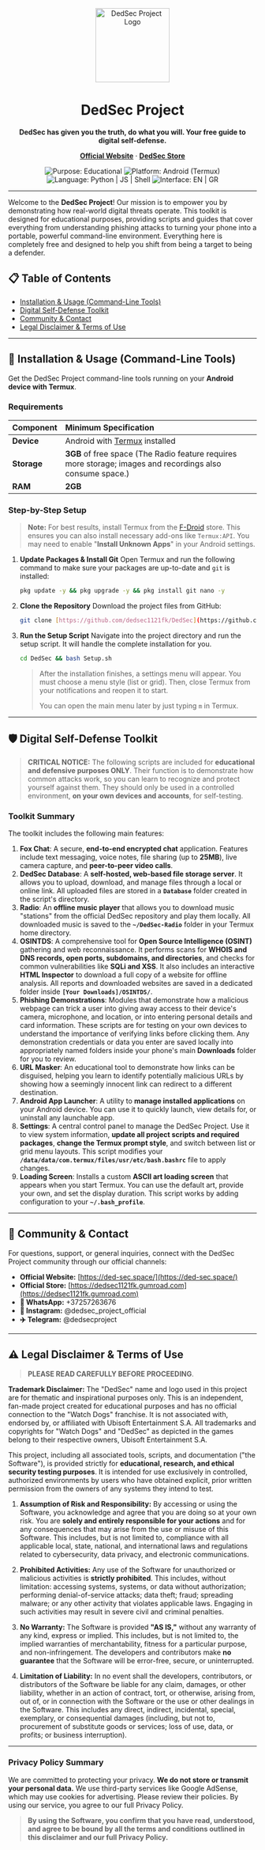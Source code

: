 <div align="center">
  <img src="https://raw.githubusercontent.com/dedsec1121fk/dedsec1121fk.github.io/ef4b1f5775f5a6fb7cf331d8f868ea744c43e41b/Assets/Images/Custom%20Purple%20Fox%20Logo.png" alt="DedSec Project Logo" width="150"/>
  <h1>DedSec Project</h1>
  <p><strong>DedSec has given you the truth, do what you will. Your free guide to digital self-defense.</strong></p>
  <p>
    <a href="https://ded-sec.space/"><strong>Official Website</strong></a>
    ·
    <a href="https://dedsec1121fk.gumroad.com"><strong>DedSec Store</strong></a>
  </p>
  
  <p>
    <img src="https://img.shields.io/badge/Purpose-Educational-blue.svg" alt="Purpose: Educational">
    <img src="https://img.shields.io/badge/Platform-Android%20(Termux)-brightgreen.svg" alt="Platform: Android (Termux)">
    <img src="https://img.shields.io/badge/Language-Python%20%7C%20JS%20%7C%20Shell-yellow.svg" alt="Language: Python | JS | Shell">
    <img src="https://img.shields.io/badge/Interface-EN%20%7C%20GR-lightgrey.svg" alt="Interface: EN | GR">
  </p>
</div>

---

Welcome to the **DedSec Project**! Our mission is to empower you by demonstrating how real-world digital threats operate. This toolkit is designed for educational purposes, providing scripts and guides that cover everything from understanding phishing attacks to turning your phone into a portable, powerful command-line environment. Everything here is completely free and designed to help you shift from being a target to being a defender.

## 📋 Table of Contents

* [Installation & Usage (Command-Line Tools)](#-installation--usage-command-line-tools)
* [Digital Self-Defense Toolkit](#️-digital-self-defense-toolkit)
* [Community & Contact](#-community--contact)
* [Legal Disclaimer & Terms of Use](#️-legal-disclaimer--terms-of-use)

---

## 🚀 Installation & Usage (Command-Line Tools)

Get the DedSec Project command-line tools running on your **Android device with Termux**.

### Requirements

| Component | Minimum Specification |
| :-------- | :------------------------------------------------------------------- |
| **Device** | Android with [Termux](https://f-droid.org/) installed |
| **Storage** | **3GB** of free space (The Radio feature requires more storage; images and recordings also consume space.) |
| **RAM** | **2GB** |

### Step-by-Step Setup

> **Note:** For best results, install Termux from the [F-Droid](https://f-droid.org/) store. This ensures you can also install necessary add-ons like `Termux:API`. You may need to enable "**Install Unknown Apps**" in your Android settings.

1.  **Update Packages & Install Git**
    Open Termux and run the following command to make sure your packages are up-to-date and `git` is installed:
    ```bash
    pkg update -y && pkg upgrade -y && pkg install git nano -y
    ```

2.  **Clone the Repository**
    Download the project files from GitHub:
    ```bash
    git clone [https://github.com/dedsec1121fk/DedSec](https://github.com/dedsec1121fk/DedSec)
    ```

3.  **Run the Setup Script**
    Navigate into the project directory and run the setup script. It will handle the complete installation for you.
    ```bash
    cd DedSec && bash Setup.sh
    ```
    > After the installation finishes, a settings menu will appear. You must choose a menu style (list or grid). Then, close Termux from your notifications and reopen it to start.
    > 
    > You can open the main menu later by just typing `m` in Termux.

---

## 🛡️ Digital Self-Defense Toolkit

> **CRITICAL NOTICE:** The following scripts are included for **educational and defensive purposes ONLY**. Their function is to demonstrate how common attacks work, so you can learn to recognize and protect yourself against them. They should only be used in a controlled environment, **on your own devices and accounts**, for self-testing.

### Toolkit Summary

The toolkit includes the following main features:

1.  **Fox Chat**: A secure, **end-to-end encrypted chat** application. Features include text messaging, voice notes, file sharing (up to **25MB**), live camera capture, and **peer-to-peer video calls**.
2.  **DedSec Database**: A **self-hosted, web-based file storage server**. It allows you to upload, download, and manage files through a local or online link. All uploaded files are stored in a **`Database`** folder created in the script's directory.
3.  **Radio**: An **offline music player** that allows you to download music "stations" from the official DedSec repository and play them locally. All downloaded music is saved to the **`~/DedSec-Radio`** folder in your Termux home directory.
4.  **OSINTDS**: A comprehensive tool for **Open Source Intelligence (OSINT)** gathering and web reconnaissance. It performs scans for **WHOIS and DNS records, open ports, subdomains, and directories**, and checks for common vulnerabilities like **SQLi and XSS**. It also includes an interactive **HTML Inspector** to download a full copy of a website for offline analysis. All reports and downloaded websites are saved in a dedicated folder inside **`[Your Downloads]/OSINTDS/`**.
5.  **Phishing Demonstrations**: Modules that demonstrate how a malicious webpage can trick a user into giving away access to their device's camera, microphone, and location, or into entering personal details and card information. These scripts are for testing on your own devices to understand the importance of verifying links before clicking them. Any demonstration credentials or data you enter are saved locally into appropriately named folders inside your phone's main **Downloads** folder for you to review.
6.  **URL Masker**: An educational tool to demonstrate how links can be disguised, helping you learn to identify potentially malicious URLs by showing how a seemingly innocent link can redirect to a different destination.
7.  **Android App Launcher**: A utility to **manage installed applications** on your Android device. You can use it to quickly launch, view details for, or uninstall any launchable app.
8.  **Settings**: A central control panel to manage the DedSec Project. Use it to view system information, **update all project scripts and required packages**, **change the Termux prompt style**, and switch between list or grid menu layouts. This script modifies your **`/data/data/com.termux/files/usr/etc/bash.bashrc`** file to apply changes.
9.  **Loading Screen**: Installs a custom **ASCII art loading screen** that appears when you start Termux. You can use the default art, provide your own, and set the display duration. This script works by adding configuration to your **`~/.bash_profile`**.

---

## 💬 Community & Contact
For questions, support, or general inquiries, connect with the DedSec Project community through our official channels:

* **Official Website:** [https://ded-sec.space/](https://ded-sec.space/)
* **Official Store:** [https://dedsec1121fk.gumroad.com](https://dedsec1121fk.gumroad.com)
* **📱 WhatsApp:** +37257263676
* **📸 Instagram:** @dedsec_project_official
* **✈️ Telegram:** @dedsecproject

---

## ⚠️ Legal Disclaimer & Terms of Use

> **PLEASE READ CAREFULLY BEFORE PROCEEDING**.

**Trademark Disclaimer:** The "DedSec" name and logo used in this project are for thematic and inspirational purposes only. This is an independent, fan-made project created for educational purposes and has no official connection to the "Watch Dogs" franchise. It is not associated with, endorsed by, or affiliated with Ubisoft Entertainment S.A. All trademarks and copyrights for "Watch Dogs" and "DedSec" as depicted in the games belong to their respective owners, Ubisoft Entertainment S.A.

This project, including all associated tools, scripts, and documentation ("the Software"), is provided strictly for **educational, research, and ethical security testing purposes**. It is intended for use exclusively in controlled, authorized environments by users who have obtained explicit, prior written permission from the owners of any systems they intend to test.

1.  **Assumption of Risk and Responsibility:** By accessing or using the Software, you acknowledge and agree that you are doing so at your own risk. You are **solely and entirely responsible for your actions** and for any consequences that may arise from the use or misuse of this Software. This includes, but is not limited to, compliance with all applicable local, state, national, and international laws and regulations related to cybersecurity, data privacy, and electronic communications.

2.  **Prohibited Activities:** Any use of the Software for unauthorized or malicious activities is **strictly prohibited**. This includes, without limitation: accessing systems, systems, or data without authorization; performing denial-of-service attacks; data theft; fraud; spreading malware; or any other activity that violates applicable laws. Engaging in such activities may result in severe civil and criminal penalties.

3.  **No Warranty:** The Software is provided **"AS IS,"** without any warranty of any kind, express or implied. This includes, but is not limited to, the implied warranties of merchantability, fitness for a particular purpose, and non-infringement. The developers and contributors make **no guarantee** that the Software will be error-free, secure, or uninterrupted.

4.  **Limitation of Liability:** In no event shall the developers, contributors, or distributors of the Software be liable for any claim, damages, or other liability, whether in an action of contract, tort, or otherwise, arising from, out of, or in connection with the Software or the use or other dealings in the Software. This includes any direct, indirect, incidental, special, exemplary, or consequential damages (including, but not to, procurement of substitute goods or services; loss of use, data, or profits; or business interruption).

---

### Privacy Policy Summary

We are committed to protecting your privacy. **We do not store or transmit your personal data.** We use third-party services like Google AdSense, which may use cookies for advertising. Please review their policies. By using our service, you agree to our full Privacy Policy.

> **By using the Software, you confirm that you have read, understood, and agree to be bound by all the terms and conditions outlined in this disclaimer and our full Privacy Policy.**